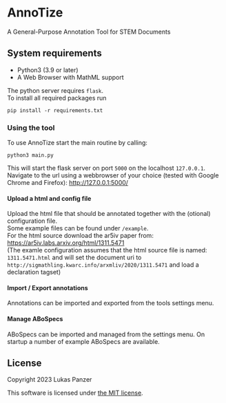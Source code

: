 # AnnoTize
A General-Purpose Annotation Tool for STEM Documents

## System requirements

* Python3 (3.9 or later)
* A Web Browser with MathML support

The python server requires ```flask```.  
To install all required packages run
```
pip install -r requirements.txt
```

### Using the tool
To use AnnoTize start the main routine by calling:
```
python3 main.py
```
This will start the flask server on port ```5000``` on the
localhost ```127.0.0.1```.  
Navigate to the url using a webbrowser of your choice (tested with Google Chrome and Firefox): http://127.0.0.1:5000/

#### Upload a html and config file
Upload the html file that should be annotated together with the (otional) configuration file.  
Some example files can be found under ```/example```.  
For the html source download the ar5iv paper from: https://ar5iv.labs.arxiv.org/html/1311.5471  
(The examle configuration assumes that the html source file is named: ```1311.5471.html``` and will
set the document uri to ```http://sigmathling.kwarc.info/arxmliv/2020/1311.5471``` and load a declaration tagset)

#### Import / Export annotations
Annotations can be imported and exported from the tools settings menu.

#### Manage ABoSpecs
ABoSpecs can be imported and managed from the settings menu. On startup a number of example ABoSpecs are available.

## License

Copyright 2023 Lukas Panzer

This software is licensed under [the MIT license](./LICENSE).
